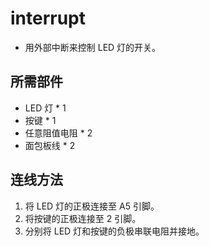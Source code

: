 # interrupt
- 用外部中断来控制 LED 灯的开关。

## 所需部件
- LED 灯 * 1
- 按键 * 1
- 任意阻值电阻 * 2
- 面包板线 * 2

## 连线方法
1. 将 LED 灯的正极连接至 A5 引脚。
2. 将按键的正极连接至 2 引脚。
3. 分别将 LED 灯和按键的负极串联电阻并接地。
